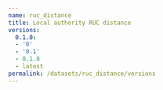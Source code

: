 ```yaml
---
name: ruc_distance
title: Local authority RUC distance
versions:
  0.1.0:
  - '0'
  - '0.1'
  - 0.1.0
  - latest
permalink: /datasets/ruc_distance/versions
---
```

